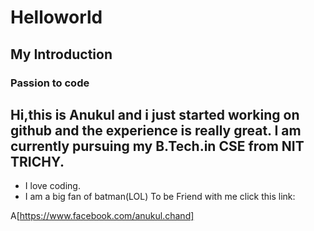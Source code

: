# Helloworld
## My Introduction
### Passion to code

Hi,this is Anukul and i just started working on github and the experience is really great.  I am currently pursuing my B.Tech.in CSE from NIT TRICHY.
---
* I love coding.
* I am a big fan of batman(LOL)
To be Friend with me click this link:


A[https://www.facebook.com/anukul.chand]

